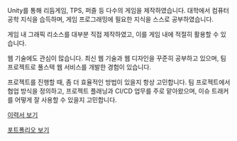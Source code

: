 Unity를 통해 리듬게임, TPS, 퍼즐 등 다수의 게임을 제작하였습니다. 대학에서 컴퓨터 공학 지식을 습득하며, 게임 프로그래밍에 필요한 지식을 스스로 공부하였습니다.

게임 내 그래픽 리소스를 대부분 직접 제작하였고, 이를 게임 내에 적절히 활용할 수 있습니다.

웹 기술에도 관심이 많습니다. 최신 웹 기술과 웹 디자인을 꾸준히 공부하고 있으며, 팀 프로젝트로 풀스택 웹 서비스를 개발한 경험이 있습니다.

프로젝트를 진행할 때, 좀 더 효율적인 방법이 있을지 항상 고민합니다. 팀 프로젝트에서 협업 방식을 정의하고, 프로젝트 플래닝과 CI/CD 업무를 주로 맡아왔으며, 이슈 트래커를 어떻게 잘 사용할 수 있을지 고민합니다.

[이력서 보기](https://notion.so/c1479948cdbd402da656cb683b90a100)

[포트폴리오 보기](https://notion.so/5bf8e2f275f14ee9a8005637d66a8a8b)